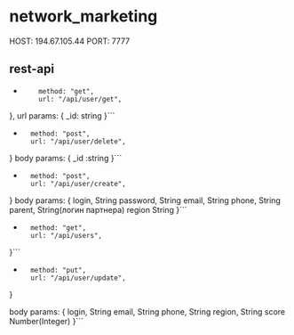 # network_marketing

HOST: 194.67.105.44
PORT: 7777

## rest-api

* ```sh{
      method: "get",
      url: "/api/user/get",
},
url params: {
    _id: string
}```

* ```sh{
    method: "post", 
    url: "/api/user/delete",
}
body params: {
    _id :string
}```

* ```sh{
    method: "post",
    url: "/api/user/create",
}
body params: {
    login, String
    password, String
    email, String
    phone, String
    parent, String(логин партнера)
    region String
}```

* ```sh{
    method: "get",
    url: "/api/users",
}```

* ```sh{
    method: "put",
    url: "/api/user/update",
}

body params: {
    login, String
    email, String
    phone, String
    region, String
    score Number(Integer)
}```
